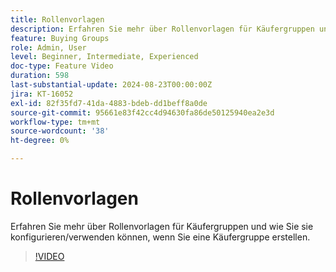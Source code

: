 ```yaml
---
title: Rollenvorlagen
description: Erfahren Sie mehr über Rollenvorlagen für Käufergruppen und wie Sie sie konfigurieren/verwenden können, wenn Sie eine Käufergruppe erstellen.
feature: Buying Groups
role: Admin, User
level: Beginner, Intermediate, Experienced
doc-type: Feature Video
duration: 598
last-substantial-update: 2024-08-23T00:00:00Z
jira: KT-16052
exl-id: 82f35fd7-41da-4883-bdeb-dd1beff8a0de
source-git-commit: 95661e83f42cc4d94630fa86de50125940ea2e3d
workflow-type: tm+mt
source-wordcount: '38'
ht-degree: 0%

---
```


# Rollenvorlagen

Erfahren Sie mehr über Rollenvorlagen für Käufergruppen und wie Sie sie konfigurieren/verwenden können, wenn Sie eine Käufergruppe erstellen.

>[!VIDEO](https://video.tv.adobe.com/v/3433079/?learn=on)

